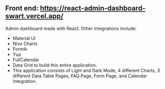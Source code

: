 ## Front end: https://react-admin-dashboard-swart.vercel.app/
Admin dashboard made with React. Other integrations include:
- Material UI
- Nivo Charts
- Formik
- Yup
- FullCalendar
- Data Grid to build this entire application.
- This application consists of Light and Dark Mode, 4 different Charts, 3 different Data Table Pages, FAQ Page, Form Page, and Calendar Integration.
